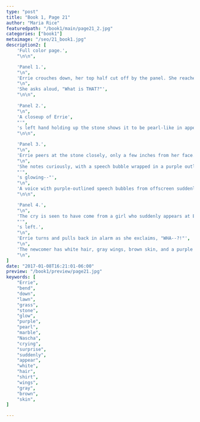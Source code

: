 ```yaml
---
type: "post"
title: "Book 1, Page 21"
author: "Maria Rice"
featuredpath: "/book1/main/page21_2.jpg"
categories: ["book1"]
metaimage: "/seo/21_book1.jpg"
description2: [
    'Full color page.',
    "\n\n",

    'Panel 1.',
    "\n",
    'Errie crouches down, her top half cut off by the panel. She reaches for the glowing stone with her cardboard-wing-clad arm.',
    "\n",
    'She asks aloud, "What is THAT?"',
    "\n\n",
    
    'Panel 2.',
    "\n",
    'A closeup of Errie',
    "'",
    's left hand holding up the stone shows it to be pearl-like in appearance and it continues to give off a stunning purple glow.',
    "\n\n",

    'Panel 3.',
    "\n",
    'Errie peers at the stone closely, only a few inches from her face.',
    "\n",
    'She notes curiously, with a speech bubble wrapped in a purple outline, "Huh, it',
    "'",
    's glowing--"',
    "\n",
    'A voice with purple-outlined speech bubbles from offscreen suddenly cries, "HELP!"',
    "\n\n",

    'Panel 4.',
    "\n",
    'The cry is seen to have come from a girl who suddenly appears at Errie',
    "'",
    's left.',
    "\n",
    'Errie turns and pulls back in alarm as she exclaims, "WHA--?!"',
    "\n",
    'The newcomer has white hair, gray wings, brown skin, and a purple shirt. She meekly holds up her clenched fists and though part of her face is cut out of the panel, tears can be seen from behind her bangs. She also glows with the same purple color as the stone.',
    "\n",
]
date: "2017-01-08T16:21:01-06:00"
preview: "/book1/preview/page21.jpg"
keywords: [
    "Errie", 
    "bend",
    "down",
    "lawn",
    "grass",
    "stone",
    "glow",
    "purple",
    "pearl",
    "marble",
    "Nascha",
    "crying",
    "surprise",
    "suddenly",
    "appear",
    "white",
    "hair",
    "shirt",
    "wings",
    "gray",
    "brown",
    "skin",
]

---
```

